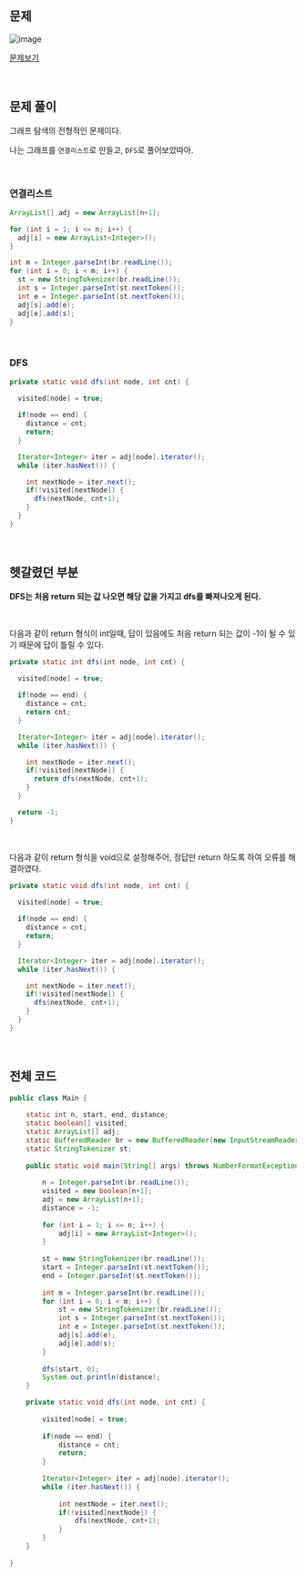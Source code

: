 ## 문제

![image](https://user-images.githubusercontent.com/62600984/121864349-c3fd8800-cd37-11eb-9d75-8945ebc8e793.png)

[문제보기](https://www.acmicpc.net/problem/2178)

<br>

## 문제 풀이

그래프 탐색의 전형적인 문제이다.

나는 그래프를 `연결리스트`로 만들고, `DFS`로 풀어보았따아.

<br>

### 연결리스트

```java
ArrayList[] adj = new ArrayList[n+1];

for (int i = 1; i <= n; i++) {
  adj[i] = new ArrayList<Integer>();
}

int m = Integer.parseInt(br.readLine());
for (int i = 0; i < m; i++) {
  st = new StringTokenizer(br.readLine());
  int s = Integer.parseInt(st.nextToken());
  int e = Integer.parseInt(st.nextToken());
  adj[s].add(e);
  adj[e].add(s);
}
```

<br>

### DFS

```java
private static void dfs(int node, int cnt) {
		
  visited[node] = true;

  if(node == end) {
    distance = cnt;
    return;
  }

  Iterator<Integer> iter = adj[node].iterator();
  while (iter.hasNext()) {

    int nextNode = iter.next();
    if(!visited[nextNode]) {
      dfs(nextNode, cnt+1);
    } 
  }
}
```

<br>

## 헷갈렸던 부분

**DFS는 처음 return 되는 값 나오면 해당 값을 가지고 dfs를 빠져나오게 된다.**

<br>

다음과 같이 return 형식이 int일때, 답이 있음에도 처음 return 되는 값이 -1이 될 수 있기 때문에 답이 틀릴 수 있다.
```java
private static int dfs(int node, int cnt) {
		
  visited[node] = true;

  if(node == end) {
    distance = cnt;
    return cnt;
  }

  Iterator<Integer> iter = adj[node].iterator();
  while (iter.hasNext()) {

    int nextNode = iter.next();
    if(!visited[nextNode]) {
      return dfs(nextNode, cnt+1);
    } 
  }

  return -1;
}
```

<br>

다음과 같이 return 형식을 void으로 설정해주어, 정답만 return 하도록 하여 오류를 해결하였다.
```java
private static void dfs(int node, int cnt) {
		
  visited[node] = true;

  if(node == end) {
    distance = cnt;
    return;
  }

  Iterator<Integer> iter = adj[node].iterator();
  while (iter.hasNext()) {

    int nextNode = iter.next();
    if(!visited[nextNode]) {
      dfs(nextNode, cnt+1);
    } 
  }
}
```


<br>

## 전체 코드

```java
public class Main {
	
	static int n, start, end, distance;
	static boolean[] visited;
	static ArrayList[] adj;
	static BufferedReader br = new BufferedReader(new InputStreamReader(System.in));
	static StringTokenizer st;
	
	public static void main(String[] args) throws NumberFormatException, IOException {
		
		n = Integer.parseInt(br.readLine());
		visited = new boolean[n+1];
		adj = new ArrayList[n+1];
		distance = -1;
		
		for (int i = 1; i <= n; i++) {
			adj[i] = new ArrayList<Integer>();
		}
		
		st = new StringTokenizer(br.readLine());
		start = Integer.parseInt(st.nextToken());
		end = Integer.parseInt(st.nextToken());
		
		int m = Integer.parseInt(br.readLine());
		for (int i = 0; i < m; i++) {
			st = new StringTokenizer(br.readLine());
			int s = Integer.parseInt(st.nextToken());
			int e = Integer.parseInt(st.nextToken());
			adj[s].add(e);
			adj[e].add(s);
		}
		
		dfs(start, 0);
		System.out.println(distance);
	}

	private static void dfs(int node, int cnt) {
		
		visited[node] = true;
		
		if(node == end) {
			distance = cnt;
			return;
		}
		
		Iterator<Integer> iter = adj[node].iterator();
		while (iter.hasNext()) {
			
			int nextNode = iter.next();
			if(!visited[nextNode]) {
				dfs(nextNode, cnt+1);
			} 
		}
	}
	
}
```

